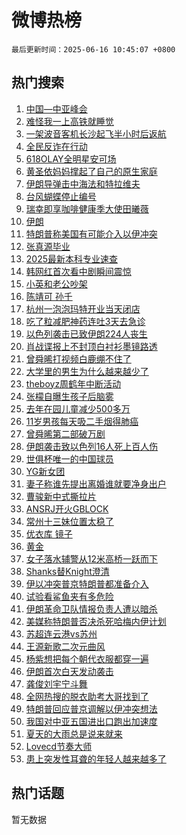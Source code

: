 # 微博热榜

`最后更新时间：2025-06-16 10:45:07 +0800`

## 热门搜索

1. [中国—中亚峰会](https://m.weibo.cn/search?containerid=100103type%3D1%26t%3D10%26q%3D%23%E4%B8%AD%E5%9B%BD%E2%80%94%E4%B8%AD%E4%BA%9A%E5%B3%B0%E4%BC%9A%23&stream_entry_id=51&isnewpage=1&extparam=seat%3D1%26q%3D%2523%25E4%25B8%25AD%25E5%259B%25BD%25E2%2580%2594%25E4%25B8%25AD%25E4%25BA%259A%25E5%25B3%25B0%25E4%25BC%259A%2523%26filter_type%3Drealtimehot%26stream_entry_id%3D51%26c_type%3D51%26cate%3D10103%26dgr%3D0%26pos%3D0%26display_time%3D1750041906%26pre_seqid%3D17500419059849106891131)
1. [难怪我一上高铁就睡觉](https://m.weibo.cn/search?containerid=100103type%3D1%26t%3D10%26q%3D%E9%9A%BE%E6%80%AA%E6%88%91%E4%B8%80%E4%B8%8A%E9%AB%98%E9%93%81%E5%B0%B1%E7%9D%A1%E8%A7%89&stream_entry_id=31&isnewpage=1&extparam=seat%3D1%26q%3D%25E9%259A%25BE%25E6%2580%25AA%25E6%2588%2591%25E4%25B8%2580%25E4%25B8%258A%25E9%25AB%2598%25E9%2593%2581%25E5%25B0%25B1%25E7%259D%25A1%25E8%25A7%2589%26band_rank%3D1%26c_type%3D31%26flag%3D2%26cate%3D5001%26realpos%3D1%26lcate%3D5001%26stream_entry_id%3D31%26filter_type%3Drealtimehot%26dgr%3D0%26pos%3D0%26display_time%3D1750041906%26pre_seqid%3D17500419059849106891131)
1. [一架波音客机长沙起飞半小时后返航](https://m.weibo.cn/search?containerid=100103type%3D1%26t%3D10%26q%3D%23%E4%B8%80%E6%9E%B6%E6%B3%A2%E9%9F%B3%E5%AE%A2%E6%9C%BA%E9%95%BF%E6%B2%99%E8%B5%B7%E9%A3%9E%E5%8D%8A%E5%B0%8F%E6%97%B6%E5%90%8E%E8%BF%94%E8%88%AA%23&stream_entry_id=31&isnewpage=1&extparam=seat%3D1%26q%3D%2523%25E4%25B8%2580%25E6%259E%25B6%25E6%25B3%25A2%25E9%259F%25B3%25E5%25AE%25A2%25E6%259C%25BA%25E9%2595%25BF%25E6%25B2%2599%25E8%25B5%25B7%25E9%25A3%259E%25E5%258D%258A%25E5%25B0%258F%25E6%2597%25B6%25E5%2590%258E%25E8%25BF%2594%25E8%2588%25AA%2523%26band_rank%3D2%26c_type%3D31%26flag%3D1%26cate%3D5001%26realpos%3D2%26lcate%3D5001%26stream_entry_id%3D31%26filter_type%3Drealtimehot%26dgr%3D0%26pos%3D1%26display_time%3D1750041906%26pre_seqid%3D17500419059849106891131)
1. [全民反诈在行动](https://m.weibo.cn/search?containerid=100103type%3D1%26t%3D10%26q%3D%23%E5%85%A8%E6%B0%91%E5%8F%8D%E8%AF%88%E5%9C%A8%E8%A1%8C%E5%8A%A8%23&stream_entry_id=31&isnewpage=1&extparam=seat%3D1%26q%3D%2523%25E5%2585%25A8%25E6%25B0%2591%25E5%258F%258D%25E8%25AF%2588%25E5%259C%25A8%25E8%25A1%258C%25E5%258A%25A8%2523%26band_rank%3D3%26c_type%3D31%26flag%3D1%26cate%3D5001%26realpos%3D3%26lcate%3D5001%26stream_entry_id%3D31%26filter_type%3Drealtimehot%26dgr%3D0%26pos%3D2%26display_time%3D1750041906%26pre_seqid%3D17500419059849106891131)
1. [618OLAY全明星安可场](https://m.weibo.cn/search?containerid=100103type%3D1%26t%3D10%26q%3D%23618OLAY%E5%85%A8%E6%98%8E%E6%98%9F%E5%AE%89%E5%8F%AF%E5%9C%BA%23&stream_entry_id=31&isnewpage=1&extparam=seat%3D1%26q%3D%2523618OLAY%25E5%2585%25A8%25E6%2598%258E%25E6%2598%259F%25E5%25AE%2589%25E5%258F%25AF%25E5%259C%25BA%2523%26band_rank%3D4%26c_type%3D31%26is_ad_pos%3D1%26cate%3D5001%26lcate%3D5001%26stream_entry_id%3D31%26filter_type%3Drealtimehot%26pos%3D3%26adid%3D290015%26dgr%3D0%26topic_ad%3D1%26display_time%3D1750041906%26pre_seqid%3D17500419059849106891131)
1. [黄圣依妈妈撑起了自己的原生家庭](https://m.weibo.cn/search?containerid=100103type%3D1%26t%3D10%26q%3D%E9%BB%84%E5%9C%A3%E4%BE%9D%E5%A6%88%E5%A6%88%E6%92%91%E8%B5%B7%E4%BA%86%E8%87%AA%E5%B7%B1%E7%9A%84%E5%8E%9F%E7%94%9F%E5%AE%B6%E5%BA%AD&stream_entry_id=31&isnewpage=1&extparam=seat%3D1%26q%3D%25E9%25BB%2584%25E5%259C%25A3%25E4%25BE%259D%25E5%25A6%2588%25E5%25A6%2588%25E6%2592%2591%25E8%25B5%25B7%25E4%25BA%2586%25E8%2587%25AA%25E5%25B7%25B1%25E7%259A%2584%25E5%258E%259F%25E7%2594%259F%25E5%25AE%25B6%25E5%25BA%25AD%26band_rank%3D4%26c_type%3D31%26flag%3D1%26cate%3D5001%26realpos%3D4%26lcate%3D5001%26stream_entry_id%3D31%26filter_type%3Drealtimehot%26dgr%3D0%26pos%3D4%26display_time%3D1750041906%26pre_seqid%3D17500419059849106891131)
1. [伊朗导弹击中海法和特拉维夫](https://m.weibo.cn/search?containerid=100103type%3D1%26t%3D10%26q%3D%23%E4%BC%8A%E6%9C%97%E5%AF%BC%E5%BC%B9%E5%87%BB%E4%B8%AD%E6%B5%B7%E6%B3%95%E5%92%8C%E7%89%B9%E6%8B%89%E7%BB%B4%E5%A4%AB%23&stream_entry_id=31&isnewpage=1&extparam=seat%3D1%26q%3D%2523%25E4%25BC%258A%25E6%259C%2597%25E5%25AF%25BC%25E5%25BC%25B9%25E5%2587%25BB%25E4%25B8%25AD%25E6%25B5%25B7%25E6%25B3%2595%25E5%2592%258C%25E7%2589%25B9%25E6%258B%2589%25E7%25BB%25B4%25E5%25A4%25AB%2523%26band_rank%3D5%26c_type%3D31%26flag%3D0%26cate%3D5001%26realpos%3D5%26lcate%3D5001%26stream_entry_id%3D31%26filter_type%3Drealtimehot%26dgr%3D0%26pos%3D5%26display_time%3D1750041906%26pre_seqid%3D17500419059849106891131)
1. [台风蝴蝶停止编号](https://m.weibo.cn/search?containerid=100103type%3D1%26t%3D10%26q%3D%23%E5%8F%B0%E9%A3%8E%E8%9D%B4%E8%9D%B6%E5%81%9C%E6%AD%A2%E7%BC%96%E5%8F%B7%23&stream_entry_id=31&isnewpage=1&extparam=seat%3D1%26q%3D%2523%25E5%258F%25B0%25E9%25A3%258E%25E8%259D%25B4%25E8%259D%25B6%25E5%2581%259C%25E6%25AD%25A2%25E7%25BC%2596%25E5%258F%25B7%2523%26band_rank%3D6%26c_type%3D31%26flag%3D1%26cate%3D5001%26realpos%3D6%26lcate%3D5001%26stream_entry_id%3D31%26filter_type%3Drealtimehot%26dgr%3D0%26pos%3D6%26display_time%3D1750041906%26pre_seqid%3D17500419059849106891131)
1. [瑞幸即享咖啡健康季大使田曦薇](https://m.weibo.cn/search?containerid=100103type%3D1%26t%3D10%26q%3D%23%E7%91%9E%E5%B9%B8%E5%8D%B3%E4%BA%AB%E5%92%96%E5%95%A1%E5%81%A5%E5%BA%B7%E5%AD%A3%E5%A4%A7%E4%BD%BF%E7%94%B0%E6%9B%A6%E8%96%87%23&stream_entry_id=31&isnewpage=1&extparam=seat%3D1%26q%3D%2523%25E7%2591%259E%25E5%25B9%25B8%25E5%258D%25B3%25E4%25BA%25AB%25E5%2592%2596%25E5%2595%25A1%25E5%2581%25A5%25E5%25BA%25B7%25E5%25AD%25A3%25E5%25A4%25A7%25E4%25BD%25BF%25E7%2594%25B0%25E6%259B%25A6%25E8%2596%2587%2523%26band_rank%3D7%26c_type%3D31%26is_ad_pos%3D1%26cate%3D5001%26lcate%3D5001%26stream_entry_id%3D31%26filter_type%3Drealtimehot%26pos%3D7%26adid%3D290012%26dgr%3D0%26topic_ad%3D1%26display_time%3D1750041906%26pre_seqid%3D17500419059849106891131)
1. [伊朗](https://m.weibo.cn/search?containerid=100103type%3D1%26t%3D10%26q%3D%E4%BC%8A%E6%9C%97&stream_entry_id=31&isnewpage=1&extparam=seat%3D1%26q%3D%25E4%25BC%258A%25E6%259C%2597%26band_rank%3D7%26c_type%3D31%26flag%3D1%26cate%3D5001%26realpos%3D7%26lcate%3D5001%26stream_entry_id%3D31%26filter_type%3Drealtimehot%26dgr%3D0%26pos%3D8%26display_time%3D1750041906%26pre_seqid%3D17500419059849106891131)
1. [特朗普称美国有可能介入以伊冲突](https://m.weibo.cn/search?containerid=100103type%3D1%26t%3D10%26q%3D%23%E7%89%B9%E6%9C%97%E6%99%AE%E7%A7%B0%E7%BE%8E%E5%9B%BD%E6%9C%89%E5%8F%AF%E8%83%BD%E4%BB%8B%E5%85%A5%E4%BB%A5%E4%BC%8A%E5%86%B2%E7%AA%81%23&stream_entry_id=31&isnewpage=1&extparam=seat%3D1%26q%3D%2523%25E7%2589%25B9%25E6%259C%2597%25E6%2599%25AE%25E7%25A7%25B0%25E7%25BE%258E%25E5%259B%25BD%25E6%259C%2589%25E5%258F%25AF%25E8%2583%25BD%25E4%25BB%258B%25E5%2585%25A5%25E4%25BB%25A5%25E4%25BC%258A%25E5%2586%25B2%25E7%25AA%2581%2523%26band_rank%3D8%26c_type%3D31%26flag%3D0%26cate%3D5001%26realpos%3D8%26lcate%3D5001%26stream_entry_id%3D31%26filter_type%3Drealtimehot%26dgr%3D0%26pos%3D9%26display_time%3D1750041906%26pre_seqid%3D17500419059849106891131)
1. [张真源毕业](https://m.weibo.cn/search?containerid=100103type%3D1%26t%3D10%26q%3D%E5%BC%A0%E7%9C%9F%E6%BA%90%E6%AF%95%E4%B8%9A&stream_entry_id=31&isnewpage=1&extparam=seat%3D1%26q%3D%25E5%25BC%25A0%25E7%259C%259F%25E6%25BA%2590%25E6%25AF%2595%25E4%25B8%259A%26band_rank%3D9%26c_type%3D31%26flag%3D1%26cate%3D5001%26realpos%3D9%26lcate%3D5001%26stream_entry_id%3D31%26filter_type%3Drealtimehot%26dgr%3D0%26pos%3D10%26display_time%3D1750041906%26pre_seqid%3D17500419059849106891131)
1. [2025最新本科专业速查](https://m.weibo.cn/search?containerid=100103type%3D1%26t%3D10%26q%3D%232025%E6%9C%80%E6%96%B0%E6%9C%AC%E7%A7%91%E4%B8%93%E4%B8%9A%E9%80%9F%E6%9F%A5%23&stream_entry_id=31&isnewpage=1&extparam=seat%3D1%26q%3D%25232025%25E6%259C%2580%25E6%2596%25B0%25E6%259C%25AC%25E7%25A7%2591%25E4%25B8%2593%25E4%25B8%259A%25E9%2580%259F%25E6%259F%25A5%2523%26band_rank%3D10%26c_type%3D31%26flag%3D1%26cate%3D5001%26realpos%3D10%26lcate%3D5001%26stream_entry_id%3D31%26filter_type%3Drealtimehot%26dgr%3D0%26pos%3D11%26display_time%3D1750041906%26pre_seqid%3D17500419059849106891131)
1. [韩网红首次看中剧瞬间震惊](https://m.weibo.cn/search?containerid=100103type%3D1%26t%3D10%26q%3D%E9%9F%A9%E7%BD%91%E7%BA%A2%E9%A6%96%E6%AC%A1%E7%9C%8B%E4%B8%AD%E5%89%A7%E7%9E%AC%E9%97%B4%E9%9C%87%E6%83%8A&stream_entry_id=31&isnewpage=1&extparam=seat%3D1%26q%3D%25E9%259F%25A9%25E7%25BD%2591%25E7%25BA%25A2%25E9%25A6%2596%25E6%25AC%25A1%25E7%259C%258B%25E4%25B8%25AD%25E5%2589%25A7%25E7%259E%25AC%25E9%2597%25B4%25E9%259C%2587%25E6%2583%258A%26band_rank%3D11%26c_type%3D31%26flag%3D2%26cate%3D5001%26realpos%3D11%26lcate%3D5001%26stream_entry_id%3D31%26filter_type%3Drealtimehot%26dgr%3D0%26pos%3D12%26display_time%3D1750041906%26pre_seqid%3D17500419059849106891131)
1. [小英和老公吵架](https://m.weibo.cn/search?containerid=100103type%3D1%26t%3D10%26q%3D%23%E5%B0%8F%E8%8B%B1%E5%92%8C%E8%80%81%E5%85%AC%E5%90%B5%E6%9E%B6%23&stream_entry_id=31&isnewpage=1&extparam=seat%3D1%26q%3D%2523%25E5%25B0%258F%25E8%258B%25B1%25E5%2592%258C%25E8%2580%2581%25E5%2585%25AC%25E5%2590%25B5%25E6%259E%25B6%2523%26band_rank%3D12%26c_type%3D31%26flag%3D2%26cate%3D5001%26realpos%3D12%26lcate%3D5001%26stream_entry_id%3D31%26filter_type%3Drealtimehot%26dgr%3D0%26pos%3D13%26display_time%3D1750041906%26pre_seqid%3D17500419059849106891131)
1. [陈靖可 孙千](https://m.weibo.cn/search?containerid=100103type%3D1%26t%3D10%26q%3D%E9%99%88%E9%9D%96%E5%8F%AF+%E5%AD%99%E5%8D%83&stream_entry_id=31&isnewpage=1&extparam=seat%3D1%26q%3D%25E9%2599%2588%25E9%259D%2596%25E5%258F%25AF%2520%25E5%25AD%2599%25E5%258D%2583%26band_rank%3D13%26c_type%3D31%26flag%3D2%26cate%3D5001%26realpos%3D13%26lcate%3D5001%26stream_entry_id%3D31%26filter_type%3Drealtimehot%26dgr%3D0%26pos%3D14%26display_time%3D1750041906%26pre_seqid%3D17500419059849106891131)
1. [杭州一泡泡玛特开业当天闭店](https://m.weibo.cn/search?containerid=100103type%3D1%26t%3D10%26q%3D%23%E6%9D%AD%E5%B7%9E%E4%B8%80%E6%B3%A1%E6%B3%A1%E7%8E%9B%E7%89%B9%E5%BC%80%E4%B8%9A%E5%BD%93%E5%A4%A9%E9%97%AD%E5%BA%97%23&stream_entry_id=31&isnewpage=1&extparam=seat%3D1%26q%3D%2523%25E6%259D%25AD%25E5%25B7%259E%25E4%25B8%2580%25E6%25B3%25A1%25E6%25B3%25A1%25E7%258E%259B%25E7%2589%25B9%25E5%25BC%2580%25E4%25B8%259A%25E5%25BD%2593%25E5%25A4%25A9%25E9%2597%25AD%25E5%25BA%2597%2523%26band_rank%3D14%26c_type%3D31%26flag%3D2%26cate%3D5001%26realpos%3D14%26lcate%3D5001%26stream_entry_id%3D31%26filter_type%3Drealtimehot%26dgr%3D0%26pos%3D15%26display_time%3D1750041906%26pre_seqid%3D17500419059849106891131)
1. [吃了粒减肥神药连吐3天去急诊](https://m.weibo.cn/search?containerid=100103type%3D1%26t%3D10%26q%3D%23%E5%90%83%E4%BA%86%E7%B2%92%E5%87%8F%E8%82%A5%E7%A5%9E%E8%8D%AF%E8%BF%9E%E5%90%903%E5%A4%A9%E5%8E%BB%E6%80%A5%E8%AF%8A%23&stream_entry_id=31&isnewpage=1&extparam=seat%3D1%26q%3D%2523%25E5%2590%2583%25E4%25BA%2586%25E7%25B2%2592%25E5%2587%258F%25E8%2582%25A5%25E7%25A5%259E%25E8%258D%25AF%25E8%25BF%259E%25E5%2590%25903%25E5%25A4%25A9%25E5%258E%25BB%25E6%2580%25A5%25E8%25AF%258A%2523%26band_rank%3D15%26c_type%3D31%26flag%3D1%26cate%3D5001%26realpos%3D15%26lcate%3D5001%26stream_entry_id%3D31%26filter_type%3Drealtimehot%26dgr%3D0%26pos%3D16%26display_time%3D1750041906%26pre_seqid%3D17500419059849106891131)
1. [以色列袭击已致伊朗224人丧生](https://m.weibo.cn/search?containerid=100103type%3D1%26t%3D10%26q%3D%23%E4%BB%A5%E8%89%B2%E5%88%97%E8%A2%AD%E5%87%BB%E5%B7%B2%E8%87%B4%E4%BC%8A%E6%9C%97224%E4%BA%BA%E4%B8%A7%E7%94%9F%23&stream_entry_id=31&isnewpage=1&extparam=seat%3D1%26q%3D%2523%25E4%25BB%25A5%25E8%2589%25B2%25E5%2588%2597%25E8%25A2%25AD%25E5%2587%25BB%25E5%25B7%25B2%25E8%2587%25B4%25E4%25BC%258A%25E6%259C%2597224%25E4%25BA%25BA%25E4%25B8%25A7%25E7%2594%259F%2523%26band_rank%3D16%26c_type%3D31%26flag%3D1%26cate%3D5001%26realpos%3D16%26lcate%3D5001%26stream_entry_id%3D31%26filter_type%3Drealtimehot%26dgr%3D0%26pos%3D17%26display_time%3D1750041906%26pre_seqid%3D17500419059849106891131)
1. [肖战谍报上不封顶白衬衫墨镜路透](https://m.weibo.cn/search?containerid=100103type%3D1%26t%3D10%26q%3D%23%E8%82%96%E6%88%98%E8%B0%8D%E6%8A%A5%E4%B8%8A%E4%B8%8D%E5%B0%81%E9%A1%B6%E7%99%BD%E8%A1%AC%E8%A1%AB%E5%A2%A8%E9%95%9C%E8%B7%AF%E9%80%8F%23&stream_entry_id=31&isnewpage=1&extparam=seat%3D1%26q%3D%2523%25E8%2582%2596%25E6%2588%2598%25E8%25B0%258D%25E6%258A%25A5%25E4%25B8%258A%25E4%25B8%258D%25E5%25B0%2581%25E9%25A1%25B6%25E7%2599%25BD%25E8%25A1%25AC%25E8%25A1%25AB%25E5%25A2%25A8%25E9%2595%259C%25E8%25B7%25AF%25E9%2580%258F%2523%26band_rank%3D17%26c_type%3D31%26flag%3D1%26cate%3D5001%26realpos%3D17%26lcate%3D5001%26stream_entry_id%3D31%26filter_type%3Drealtimehot%26dgr%3D0%26pos%3D18%26display_time%3D1750041906%26pre_seqid%3D17500419059849106891131)
1. [曾舜晞打视频白鹿绷不住了](https://m.weibo.cn/search?containerid=100103type%3D1%26t%3D10%26q%3D%23%E6%9B%BE%E8%88%9C%E6%99%9E%E6%89%93%E8%A7%86%E9%A2%91%E7%99%BD%E9%B9%BF%E7%BB%B7%E4%B8%8D%E4%BD%8F%E4%BA%86%23&stream_entry_id=31&isnewpage=1&extparam=seat%3D1%26q%3D%2523%25E6%259B%25BE%25E8%2588%259C%25E6%2599%259E%25E6%2589%2593%25E8%25A7%2586%25E9%25A2%2591%25E7%2599%25BD%25E9%25B9%25BF%25E7%25BB%25B7%25E4%25B8%258D%25E4%25BD%258F%25E4%25BA%2586%2523%26band_rank%3D18%26c_type%3D31%26flag%3D0%26cate%3D5001%26realpos%3D18%26lcate%3D5001%26stream_entry_id%3D31%26filter_type%3Drealtimehot%26dgr%3D0%26pos%3D19%26display_time%3D1750041906%26pre_seqid%3D17500419059849106891131)
1. [大学里的男生为什么越来越少了](https://m.weibo.cn/search?containerid=100103type%3D1%26t%3D10%26q%3D%23%E5%A4%A7%E5%AD%A6%E9%87%8C%E7%9A%84%E7%94%B7%E7%94%9F%E4%B8%BA%E4%BB%80%E4%B9%88%E8%B6%8A%E6%9D%A5%E8%B6%8A%E5%B0%91%E4%BA%86%23&stream_entry_id=31&isnewpage=1&extparam=seat%3D1%26q%3D%2523%25E5%25A4%25A7%25E5%25AD%25A6%25E9%2587%258C%25E7%259A%2584%25E7%2594%25B7%25E7%2594%259F%25E4%25B8%25BA%25E4%25BB%2580%25E4%25B9%2588%25E8%25B6%258A%25E6%259D%25A5%25E8%25B6%258A%25E5%25B0%2591%25E4%25BA%2586%2523%26band_rank%3D19%26c_type%3D31%26flag%3D0%26cate%3D5001%26realpos%3D19%26lcate%3D5001%26stream_entry_id%3D31%26filter_type%3Drealtimehot%26dgr%3D0%26pos%3D20%26display_time%3D1750041906%26pre_seqid%3D17500419059849106891131)
1. [theboyz周鹤年中断活动](https://m.weibo.cn/search?containerid=100103type%3D1%26t%3D10%26q%3D%23theboyz%E5%91%A8%E9%B9%A4%E5%B9%B4%E4%B8%AD%E6%96%AD%E6%B4%BB%E5%8A%A8%23&stream_entry_id=31&isnewpage=1&extparam=seat%3D1%26q%3D%2523theboyz%25E5%2591%25A8%25E9%25B9%25A4%25E5%25B9%25B4%25E4%25B8%25AD%25E6%2596%25AD%25E6%25B4%25BB%25E5%258A%25A8%2523%26band_rank%3D20%26c_type%3D31%26flag%3D1%26cate%3D5001%26realpos%3D20%26lcate%3D5001%26stream_entry_id%3D31%26filter_type%3Drealtimehot%26dgr%3D0%26pos%3D21%26display_time%3D1750041906%26pre_seqid%3D17500419059849106891131)
1. [张檬自曝生孩子后脑雾](https://m.weibo.cn/search?containerid=100103type%3D1%26t%3D10%26q%3D%23%E5%BC%A0%E6%AA%AC%E8%87%AA%E6%9B%9D%E7%94%9F%E5%AD%A9%E5%AD%90%E5%90%8E%E8%84%91%E9%9B%BE%23&stream_entry_id=31&isnewpage=1&extparam=seat%3D1%26q%3D%2523%25E5%25BC%25A0%25E6%25AA%25AC%25E8%2587%25AA%25E6%259B%259D%25E7%2594%259F%25E5%25AD%25A9%25E5%25AD%2590%25E5%2590%258E%25E8%2584%2591%25E9%259B%25BE%2523%26band_rank%3D21%26c_type%3D31%26flag%3D2%26cate%3D5001%26realpos%3D21%26lcate%3D5001%26stream_entry_id%3D31%26filter_type%3Drealtimehot%26dgr%3D0%26pos%3D22%26display_time%3D1750041906%26pre_seqid%3D17500419059849106891131)
1. [去年在园儿童减少500多万](https://m.weibo.cn/search?containerid=100103type%3D1%26t%3D10%26q%3D%23%E5%8E%BB%E5%B9%B4%E5%9C%A8%E5%9B%AD%E5%84%BF%E7%AB%A5%E5%87%8F%E5%B0%91500%E5%A4%9A%E4%B8%87%23&stream_entry_id=31&isnewpage=1&extparam=seat%3D1%26q%3D%2523%25E5%258E%25BB%25E5%25B9%25B4%25E5%259C%25A8%25E5%259B%25AD%25E5%2584%25BF%25E7%25AB%25A5%25E5%2587%258F%25E5%25B0%2591500%25E5%25A4%259A%25E4%25B8%2587%2523%26band_rank%3D22%26c_type%3D31%26flag%3D0%26cate%3D5001%26realpos%3D22%26lcate%3D5001%26stream_entry_id%3D31%26filter_type%3Drealtimehot%26dgr%3D0%26pos%3D23%26display_time%3D1750041906%26pre_seqid%3D17500419059849106891131)
1. [11岁男孩每天吸二手烟得肺癌](https://m.weibo.cn/search?containerid=100103type%3D1%26t%3D10%26q%3D%2311%E5%B2%81%E7%94%B7%E5%AD%A9%E6%AF%8F%E5%A4%A9%E5%90%B8%E4%BA%8C%E6%89%8B%E7%83%9F%E5%BE%97%E8%82%BA%E7%99%8C%23&stream_entry_id=31&isnewpage=1&extparam=seat%3D1%26q%3D%252311%25E5%25B2%2581%25E7%2594%25B7%25E5%25AD%25A9%25E6%25AF%258F%25E5%25A4%25A9%25E5%2590%25B8%25E4%25BA%258C%25E6%2589%258B%25E7%2583%259F%25E5%25BE%2597%25E8%2582%25BA%25E7%2599%258C%2523%26band_rank%3D23%26c_type%3D31%26flag%3D0%26cate%3D5001%26realpos%3D23%26lcate%3D5001%26stream_entry_id%3D31%26filter_type%3Drealtimehot%26dgr%3D0%26pos%3D24%26display_time%3D1750041906%26pre_seqid%3D17500419059849106891131)
1. [曾舜晞第二部破万剧](https://m.weibo.cn/search?containerid=100103type%3D1%26t%3D10%26q%3D%23%E6%9B%BE%E8%88%9C%E6%99%9E%E7%AC%AC%E4%BA%8C%E9%83%A8%E7%A0%B4%E4%B8%87%E5%89%A7%23&stream_entry_id=31&isnewpage=1&extparam=seat%3D1%26q%3D%2523%25E6%259B%25BE%25E8%2588%259C%25E6%2599%259E%25E7%25AC%25AC%25E4%25BA%258C%25E9%2583%25A8%25E7%25A0%25B4%25E4%25B8%2587%25E5%2589%25A7%2523%26band_rank%3D24%26c_type%3D31%26flag%3D1%26cate%3D5001%26realpos%3D24%26lcate%3D5001%26stream_entry_id%3D31%26filter_type%3Drealtimehot%26dgr%3D0%26pos%3D25%26display_time%3D1750041906%26pre_seqid%3D17500419059849106891131)
1. [伊朗袭击致以色列16人死上百人伤](https://m.weibo.cn/search?containerid=100103type%3D1%26t%3D10%26q%3D%23%E4%BC%8A%E6%9C%97%E8%A2%AD%E5%87%BB%E8%87%B4%E4%BB%A5%E8%89%B2%E5%88%9716%E4%BA%BA%E6%AD%BB%E4%B8%8A%E7%99%BE%E4%BA%BA%E4%BC%A4%23&stream_entry_id=31&isnewpage=1&extparam=seat%3D1%26q%3D%2523%25E4%25BC%258A%25E6%259C%2597%25E8%25A2%25AD%25E5%2587%25BB%25E8%2587%25B4%25E4%25BB%25A5%25E8%2589%25B2%25E5%2588%259716%25E4%25BA%25BA%25E6%25AD%25BB%25E4%25B8%258A%25E7%2599%25BE%25E4%25BA%25BA%25E4%25BC%25A4%2523%26band_rank%3D25%26c_type%3D31%26flag%3D1%26cate%3D5001%26realpos%3D25%26lcate%3D5001%26stream_entry_id%3D31%26filter_type%3Drealtimehot%26dgr%3D0%26pos%3D26%26display_time%3D1750041906%26pre_seqid%3D17500419059849106891131)
1. [世俱杯唯一的中国球员](https://m.weibo.cn/search?containerid=100103type%3D1%26t%3D10%26q%3D%23%E4%B8%96%E4%BF%B1%E6%9D%AF%E5%94%AF%E4%B8%80%E7%9A%84%E4%B8%AD%E5%9B%BD%E7%90%83%E5%91%98%23&stream_entry_id=31&isnewpage=1&extparam=seat%3D1%26q%3D%2523%25E4%25B8%2596%25E4%25BF%25B1%25E6%259D%25AF%25E5%2594%25AF%25E4%25B8%2580%25E7%259A%2584%25E4%25B8%25AD%25E5%259B%25BD%25E7%2590%2583%25E5%2591%2598%2523%26band_rank%3D26%26c_type%3D31%26flag%3D1%26cate%3D5001%26realpos%3D26%26lcate%3D5001%26stream_entry_id%3D31%26filter_type%3Drealtimehot%26dgr%3D0%26pos%3D27%26display_time%3D1750041906%26pre_seqid%3D17500419059849106891131)
1. [YG新女团](https://m.weibo.cn/search?containerid=100103type%3D1%26t%3D10%26q%3DYG%E6%96%B0%E5%A5%B3%E5%9B%A2&stream_entry_id=31&isnewpage=1&extparam=seat%3D1%26q%3DYG%25E6%2596%25B0%25E5%25A5%25B3%25E5%259B%25A2%26band_rank%3D27%26c_type%3D31%26flag%3D0%26cate%3D5001%26realpos%3D27%26lcate%3D5001%26stream_entry_id%3D31%26filter_type%3Drealtimehot%26dgr%3D0%26pos%3D28%26display_time%3D1750041906%26pre_seqid%3D17500419059849106891131)
1. [妻子称谁先提出离婚谁就要净身出户](https://m.weibo.cn/search?containerid=100103type%3D1%26t%3D10%26q%3D%23%E5%A6%BB%E5%AD%90%E7%A7%B0%E8%B0%81%E5%85%88%E6%8F%90%E5%87%BA%E7%A6%BB%E5%A9%9A%E8%B0%81%E5%B0%B1%E8%A6%81%E5%87%80%E8%BA%AB%E5%87%BA%E6%88%B7%23&stream_entry_id=31&isnewpage=1&extparam=seat%3D1%26q%3D%2523%25E5%25A6%25BB%25E5%25AD%2590%25E7%25A7%25B0%25E8%25B0%2581%25E5%2585%2588%25E6%258F%2590%25E5%2587%25BA%25E7%25A6%25BB%25E5%25A9%259A%25E8%25B0%2581%25E5%25B0%25B1%25E8%25A6%2581%25E5%2587%2580%25E8%25BA%25AB%25E5%2587%25BA%25E6%2588%25B7%2523%26band_rank%3D28%26c_type%3D31%26flag%3D1%26cate%3D5001%26realpos%3D28%26lcate%3D5001%26stream_entry_id%3D31%26filter_type%3Drealtimehot%26dgr%3D0%26pos%3D29%26display_time%3D1750041906%26pre_seqid%3D17500419059849106891131)
1. [曹骏新中式撕拉片](https://m.weibo.cn/search?containerid=100103type%3D1%26t%3D10%26q%3D%E6%9B%B9%E9%AA%8F%E6%96%B0%E4%B8%AD%E5%BC%8F%E6%92%95%E6%8B%89%E7%89%87&stream_entry_id=31&isnewpage=1&extparam=seat%3D1%26q%3D%25E6%259B%25B9%25E9%25AA%258F%25E6%2596%25B0%25E4%25B8%25AD%25E5%25BC%258F%25E6%2592%2595%25E6%258B%2589%25E7%2589%2587%26band_rank%3D29%26c_type%3D31%26flag%3D0%26cate%3D5001%26realpos%3D29%26lcate%3D5001%26stream_entry_id%3D31%26filter_type%3Drealtimehot%26dgr%3D0%26pos%3D30%26display_time%3D1750041906%26pre_seqid%3D17500419059849106891131)
1. [ANSRJ开火GBLOCK](https://m.weibo.cn/search?containerid=100103type%3D1%26t%3D10%26q%3DANSRJ%E5%BC%80%E7%81%ABGBLOCK&stream_entry_id=31&isnewpage=1&extparam=seat%3D1%26q%3DANSRJ%25E5%25BC%2580%25E7%2581%25ABGBLOCK%26band_rank%3D30%26c_type%3D31%26flag%3D1%26cate%3D5001%26realpos%3D30%26lcate%3D5001%26stream_entry_id%3D31%26filter_type%3Drealtimehot%26dgr%3D0%26pos%3D31%26display_time%3D1750041906%26pre_seqid%3D17500419059849106891131)
1. [常州十三妹位置太稳了](https://m.weibo.cn/search?containerid=100103type%3D1%26t%3D10%26q%3D%23%E5%B8%B8%E5%B7%9E%E5%8D%81%E4%B8%89%E5%A6%B9%E4%BD%8D%E7%BD%AE%E5%A4%AA%E7%A8%B3%E4%BA%86%23&stream_entry_id=31&isnewpage=1&extparam=seat%3D1%26q%3D%2523%25E5%25B8%25B8%25E5%25B7%259E%25E5%258D%2581%25E4%25B8%2589%25E5%25A6%25B9%25E4%25BD%258D%25E7%25BD%25AE%25E5%25A4%25AA%25E7%25A8%25B3%25E4%25BA%2586%2523%26band_rank%3D31%26c_type%3D31%26flag%3D1%26cate%3D5001%26realpos%3D31%26lcate%3D5001%26stream_entry_id%3D31%26filter_type%3Drealtimehot%26dgr%3D0%26pos%3D32%26display_time%3D1750041906%26pre_seqid%3D17500419059849106891131)
1. [优衣库 镜子](https://m.weibo.cn/search?containerid=100103type%3D1%26t%3D10%26q%3D%E4%BC%98%E8%A1%A3%E5%BA%93+%E9%95%9C%E5%AD%90&stream_entry_id=31&isnewpage=1&extparam=seat%3D1%26q%3D%25E4%25BC%2598%25E8%25A1%25A3%25E5%25BA%2593%2520%25E9%2595%259C%25E5%25AD%2590%26band_rank%3D32%26c_type%3D31%26flag%3D1%26cate%3D5001%26realpos%3D32%26lcate%3D5001%26stream_entry_id%3D31%26filter_type%3Drealtimehot%26dgr%3D0%26pos%3D33%26display_time%3D1750041906%26pre_seqid%3D17500419059849106891131)
1. [黄金](https://m.weibo.cn/search?containerid=100103type%3D1%26t%3D10%26q%3D%E9%BB%84%E9%87%91&stream_entry_id=31&isnewpage=1&extparam=seat%3D1%26q%3D%25E9%25BB%2584%25E9%2587%2591%26band_rank%3D33%26c_type%3D31%26flag%3D1%26cate%3D5001%26realpos%3D33%26lcate%3D5001%26stream_entry_id%3D31%26filter_type%3Drealtimehot%26dgr%3D0%26pos%3D34%26display_time%3D1750041906%26pre_seqid%3D17500419059849106891131)
1. [女子落水辅警从12米高桥一跃而下](https://m.weibo.cn/search?containerid=100103type%3D1%26t%3D10%26q%3D%23%E5%A5%B3%E5%AD%90%E8%90%BD%E6%B0%B4%E8%BE%85%E8%AD%A6%E4%BB%8E12%E7%B1%B3%E9%AB%98%E6%A1%A5%E4%B8%80%E8%B7%83%E8%80%8C%E4%B8%8B%23&stream_entry_id=31&isnewpage=1&extparam=seat%3D1%26q%3D%2523%25E5%25A5%25B3%25E5%25AD%2590%25E8%2590%25BD%25E6%25B0%25B4%25E8%25BE%2585%25E8%25AD%25A6%25E4%25BB%258E12%25E7%25B1%25B3%25E9%25AB%2598%25E6%25A1%25A5%25E4%25B8%2580%25E8%25B7%2583%25E8%2580%258C%25E4%25B8%258B%2523%26band_rank%3D34%26c_type%3D31%26flag%3D1%26cate%3D5001%26realpos%3D34%26lcate%3D5001%26stream_entry_id%3D31%26filter_type%3Drealtimehot%26dgr%3D0%26pos%3D35%26display_time%3D1750041906%26pre_seqid%3D17500419059849106891131)
1. [Shanks替Knight澄清](https://m.weibo.cn/search?containerid=100103type%3D1%26t%3D10%26q%3D%23Shanks%E6%9B%BFKnight%E6%BE%84%E6%B8%85%23&stream_entry_id=31&isnewpage=1&extparam=seat%3D1%26q%3D%2523Shanks%25E6%259B%25BFKnight%25E6%25BE%2584%25E6%25B8%2585%2523%26band_rank%3D35%26c_type%3D31%26flag%3D1%26cate%3D5001%26realpos%3D35%26lcate%3D5001%26stream_entry_id%3D31%26filter_type%3Drealtimehot%26dgr%3D0%26pos%3D36%26display_time%3D1750041906%26pre_seqid%3D17500419059849106891131)
1. [伊以冲突普京特朗普都准备介入](https://m.weibo.cn/search?containerid=100103type%3D1%26t%3D10%26q%3D%23%E4%BC%8A%E4%BB%A5%E5%86%B2%E7%AA%81%E6%99%AE%E4%BA%AC%E7%89%B9%E6%9C%97%E6%99%AE%E9%83%BD%E5%87%86%E5%A4%87%E4%BB%8B%E5%85%A5%23&stream_entry_id=31&isnewpage=1&extparam=seat%3D1%26q%3D%2523%25E4%25BC%258A%25E4%25BB%25A5%25E5%2586%25B2%25E7%25AA%2581%25E6%2599%25AE%25E4%25BA%25AC%25E7%2589%25B9%25E6%259C%2597%25E6%2599%25AE%25E9%2583%25BD%25E5%2587%2586%25E5%25A4%2587%25E4%25BB%258B%25E5%2585%25A5%2523%26band_rank%3D36%26c_type%3D31%26flag%3D0%26cate%3D5001%26realpos%3D36%26lcate%3D5001%26stream_entry_id%3D31%26filter_type%3Drealtimehot%26dgr%3D0%26pos%3D37%26display_time%3D1750041906%26pre_seqid%3D17500419059849106891131)
1. [试验看鲨鱼夹有多危险](https://m.weibo.cn/search?containerid=100103type%3D1%26t%3D10%26q%3D%23%E8%AF%95%E9%AA%8C%E7%9C%8B%E9%B2%A8%E9%B1%BC%E5%A4%B9%E6%9C%89%E5%A4%9A%E5%8D%B1%E9%99%A9%23&stream_entry_id=31&isnewpage=1&extparam=seat%3D1%26q%3D%2523%25E8%25AF%2595%25E9%25AA%258C%25E7%259C%258B%25E9%25B2%25A8%25E9%25B1%25BC%25E5%25A4%25B9%25E6%259C%2589%25E5%25A4%259A%25E5%258D%25B1%25E9%2599%25A9%2523%26band_rank%3D37%26c_type%3D31%26flag%3D1%26cate%3D5001%26realpos%3D37%26lcate%3D5001%26stream_entry_id%3D31%26filter_type%3Drealtimehot%26dgr%3D0%26pos%3D38%26display_time%3D1750041906%26pre_seqid%3D17500419059849106891131)
1. [伊朗革命卫队情报负责人遭以暗杀](https://m.weibo.cn/search?containerid=100103type%3D1%26t%3D10%26q%3D%23%E4%BC%8A%E6%9C%97%E9%9D%A9%E5%91%BD%E5%8D%AB%E9%98%9F%E6%83%85%E6%8A%A5%E8%B4%9F%E8%B4%A3%E4%BA%BA%E9%81%AD%E4%BB%A5%E6%9A%97%E6%9D%80%23&stream_entry_id=31&isnewpage=1&extparam=seat%3D1%26q%3D%2523%25E4%25BC%258A%25E6%259C%2597%25E9%259D%25A9%25E5%2591%25BD%25E5%258D%25AB%25E9%2598%259F%25E6%2583%2585%25E6%258A%25A5%25E8%25B4%259F%25E8%25B4%25A3%25E4%25BA%25BA%25E9%2581%25AD%25E4%25BB%25A5%25E6%259A%2597%25E6%259D%2580%2523%26band_rank%3D38%26c_type%3D31%26flag%3D0%26cate%3D5001%26realpos%3D38%26lcate%3D5001%26stream_entry_id%3D31%26filter_type%3Drealtimehot%26dgr%3D0%26pos%3D39%26display_time%3D1750041906%26pre_seqid%3D17500419059849106891131)
1. [美媒称特朗普否决杀死哈梅内伊计划](https://m.weibo.cn/search?containerid=100103type%3D1%26t%3D10%26q%3D%23%E7%BE%8E%E5%AA%92%E7%A7%B0%E7%89%B9%E6%9C%97%E6%99%AE%E5%90%A6%E5%86%B3%E6%9D%80%E6%AD%BB%E5%93%88%E6%A2%85%E5%86%85%E4%BC%8A%E8%AE%A1%E5%88%92%23&stream_entry_id=31&isnewpage=1&extparam=seat%3D1%26q%3D%2523%25E7%25BE%258E%25E5%25AA%2592%25E7%25A7%25B0%25E7%2589%25B9%25E6%259C%2597%25E6%2599%25AE%25E5%2590%25A6%25E5%2586%25B3%25E6%259D%2580%25E6%25AD%25BB%25E5%2593%2588%25E6%25A2%2585%25E5%2586%2585%25E4%25BC%258A%25E8%25AE%25A1%25E5%2588%2592%2523%26band_rank%3D39%26c_type%3D31%26flag%3D1%26cate%3D5001%26realpos%3D39%26lcate%3D5001%26stream_entry_id%3D31%26filter_type%3Drealtimehot%26dgr%3D0%26pos%3D40%26display_time%3D1750041906%26pre_seqid%3D17500419059849106891131)
1. [苏超连云港vs苏州](https://m.weibo.cn/search?containerid=100103type%3D1%26t%3D10%26q%3D%23%E8%8B%8F%E8%B6%85%E8%BF%9E%E4%BA%91%E6%B8%AFvs%E8%8B%8F%E5%B7%9E%23&stream_entry_id=31&isnewpage=1&extparam=seat%3D1%26q%3D%2523%25E8%258B%258F%25E8%25B6%2585%25E8%25BF%259E%25E4%25BA%2591%25E6%25B8%25AFvs%25E8%258B%258F%25E5%25B7%259E%2523%26band_rank%3D40%26c_type%3D31%26flag%3D1%26cate%3D5001%26realpos%3D40%26lcate%3D5001%26stream_entry_id%3D31%26filter_type%3Drealtimehot%26dgr%3D0%26pos%3D41%26display_time%3D1750041906%26pre_seqid%3D17500419059849106891131)
1. [王源新歌二次元曲风](https://m.weibo.cn/search?containerid=100103type%3D1%26t%3D10%26q%3D%23%E7%8E%8B%E6%BA%90%E6%96%B0%E6%AD%8C%E4%BA%8C%E6%AC%A1%E5%85%83%E6%9B%B2%E9%A3%8E%23&stream_entry_id=31&isnewpage=1&extparam=seat%3D1%26q%3D%2523%25E7%258E%258B%25E6%25BA%2590%25E6%2596%25B0%25E6%25AD%258C%25E4%25BA%258C%25E6%25AC%25A1%25E5%2585%2583%25E6%259B%25B2%25E9%25A3%258E%2523%26band_rank%3D41%26c_type%3D31%26flag%3D1%26cate%3D5001%26realpos%3D41%26lcate%3D5001%26stream_entry_id%3D31%26filter_type%3Drealtimehot%26dgr%3D0%26pos%3D42%26display_time%3D1750041906%26pre_seqid%3D17500419059849106891131)
1. [杨紫想把每个朝代衣服都穿一遍](https://m.weibo.cn/search?containerid=100103type%3D1%26t%3D10%26q%3D%23%E6%9D%A8%E7%B4%AB%E6%83%B3%E6%8A%8A%E6%AF%8F%E4%B8%AA%E6%9C%9D%E4%BB%A3%E8%A1%A3%E6%9C%8D%E9%83%BD%E7%A9%BF%E4%B8%80%E9%81%8D%23&stream_entry_id=31&isnewpage=1&extparam=seat%3D1%26q%3D%2523%25E6%259D%25A8%25E7%25B4%25AB%25E6%2583%25B3%25E6%258A%258A%25E6%25AF%258F%25E4%25B8%25AA%25E6%259C%259D%25E4%25BB%25A3%25E8%25A1%25A3%25E6%259C%258D%25E9%2583%25BD%25E7%25A9%25BF%25E4%25B8%2580%25E9%2581%258D%2523%26band_rank%3D42%26c_type%3D31%26flag%3D0%26cate%3D5001%26realpos%3D42%26lcate%3D5001%26stream_entry_id%3D31%26filter_type%3Drealtimehot%26dgr%3D0%26pos%3D43%26display_time%3D1750041906%26pre_seqid%3D17500419059849106891131)
1. [伊朗首次白天发动袭击](https://m.weibo.cn/search?containerid=100103type%3D1%26t%3D10%26q%3D%23%E4%BC%8A%E6%9C%97%E9%A6%96%E6%AC%A1%E7%99%BD%E5%A4%A9%E5%8F%91%E5%8A%A8%E8%A2%AD%E5%87%BB%23&stream_entry_id=31&isnewpage=1&extparam=seat%3D1%26q%3D%2523%25E4%25BC%258A%25E6%259C%2597%25E9%25A6%2596%25E6%25AC%25A1%25E7%2599%25BD%25E5%25A4%25A9%25E5%258F%2591%25E5%258A%25A8%25E8%25A2%25AD%25E5%2587%25BB%2523%26band_rank%3D43%26c_type%3D31%26flag%3D1%26cate%3D5001%26realpos%3D43%26lcate%3D5001%26stream_entry_id%3D31%26filter_type%3Drealtimehot%26dgr%3D0%26pos%3D44%26display_time%3D1750041906%26pre_seqid%3D17500419059849106891131)
1. [龚俊刘宇宁斗舞](https://m.weibo.cn/search?containerid=100103type%3D1%26t%3D10%26q%3D%23%E9%BE%9A%E4%BF%8A%E5%88%98%E5%AE%87%E5%AE%81%E6%96%97%E8%88%9E%23&stream_entry_id=31&isnewpage=1&extparam=seat%3D1%26q%3D%2523%25E9%25BE%259A%25E4%25BF%258A%25E5%2588%2598%25E5%25AE%2587%25E5%25AE%2581%25E6%2596%2597%25E8%2588%259E%2523%26band_rank%3D44%26c_type%3D31%26flag%3D1%26cate%3D5001%26realpos%3D44%26lcate%3D5001%26stream_entry_id%3D31%26filter_type%3Drealtimehot%26dgr%3D0%26pos%3D45%26display_time%3D1750041906%26pre_seqid%3D17500419059849106891131)
1. [全网热搜的脱衣助考大哥找到了](https://m.weibo.cn/search?containerid=100103type%3D1%26t%3D10%26q%3D%23%E5%85%A8%E7%BD%91%E7%83%AD%E6%90%9C%E7%9A%84%E8%84%B1%E8%A1%A3%E5%8A%A9%E8%80%83%E5%A4%A7%E5%93%A5%E6%89%BE%E5%88%B0%E4%BA%86%23&stream_entry_id=31&isnewpage=1&extparam=seat%3D1%26q%3D%2523%25E5%2585%25A8%25E7%25BD%2591%25E7%2583%25AD%25E6%2590%259C%25E7%259A%2584%25E8%2584%25B1%25E8%25A1%25A3%25E5%258A%25A9%25E8%2580%2583%25E5%25A4%25A7%25E5%2593%25A5%25E6%2589%25BE%25E5%2588%25B0%25E4%25BA%2586%2523%26band_rank%3D45%26c_type%3D31%26flag%3D32768%26cate%3D5001%26realpos%3D45%26lcate%3D5001%26stream_entry_id%3D31%26filter_type%3Drealtimehot%26dgr%3D0%26pos%3D46%26display_time%3D1750041906%26pre_seqid%3D17500419059849106891131)
1. [特朗普回应普京调解以伊冲突想法](https://m.weibo.cn/search?containerid=100103type%3D1%26t%3D10%26q%3D%23%E7%89%B9%E6%9C%97%E6%99%AE%E5%9B%9E%E5%BA%94%E6%99%AE%E4%BA%AC%E8%B0%83%E8%A7%A3%E4%BB%A5%E4%BC%8A%E5%86%B2%E7%AA%81%E6%83%B3%E6%B3%95%23&stream_entry_id=31&isnewpage=1&extparam=seat%3D1%26q%3D%2523%25E7%2589%25B9%25E6%259C%2597%25E6%2599%25AE%25E5%259B%259E%25E5%25BA%2594%25E6%2599%25AE%25E4%25BA%25AC%25E8%25B0%2583%25E8%25A7%25A3%25E4%25BB%25A5%25E4%25BC%258A%25E5%2586%25B2%25E7%25AA%2581%25E6%2583%25B3%25E6%25B3%2595%2523%26band_rank%3D46%26c_type%3D31%26flag%3D1%26cate%3D5001%26realpos%3D46%26lcate%3D5001%26stream_entry_id%3D31%26filter_type%3Drealtimehot%26dgr%3D0%26pos%3D47%26display_time%3D1750041906%26pre_seqid%3D17500419059849106891131)
1. [我国对中亚五国进出口跑出加速度](https://m.weibo.cn/search?containerid=100103type%3D1%26t%3D10%26q%3D%23%E6%88%91%E5%9B%BD%E5%AF%B9%E4%B8%AD%E4%BA%9A%E4%BA%94%E5%9B%BD%E8%BF%9B%E5%87%BA%E5%8F%A3%E8%B7%91%E5%87%BA%E5%8A%A0%E9%80%9F%E5%BA%A6%23&stream_entry_id=31&isnewpage=1&extparam=seat%3D1%26q%3D%2523%25E6%2588%2591%25E5%259B%25BD%25E5%25AF%25B9%25E4%25B8%25AD%25E4%25BA%259A%25E4%25BA%2594%25E5%259B%25BD%25E8%25BF%259B%25E5%2587%25BA%25E5%258F%25A3%25E8%25B7%2591%25E5%2587%25BA%25E5%258A%25A0%25E9%2580%259F%25E5%25BA%25A6%2523%26band_rank%3D47%26c_type%3D31%26flag%3D0%26cate%3D5001%26realpos%3D47%26lcate%3D5001%26stream_entry_id%3D31%26filter_type%3Drealtimehot%26dgr%3D0%26pos%3D48%26display_time%3D1750041906%26pre_seqid%3D17500419059849106891131)
1. [夏天的大雨总是说来就来](https://m.weibo.cn/search?containerid=100103type%3D1%26t%3D10%26q%3D%23%E5%A4%8F%E5%A4%A9%E7%9A%84%E5%A4%A7%E9%9B%A8%E6%80%BB%E6%98%AF%E8%AF%B4%E6%9D%A5%E5%B0%B1%E6%9D%A5%23&stream_entry_id=31&isnewpage=1&extparam=seat%3D1%26q%3D%2523%25E5%25A4%258F%25E5%25A4%25A9%25E7%259A%2584%25E5%25A4%25A7%25E9%259B%25A8%25E6%2580%25BB%25E6%2598%25AF%25E8%25AF%25B4%25E6%259D%25A5%25E5%25B0%25B1%25E6%259D%25A5%2523%26band_rank%3D48%26c_type%3D31%26flag%3D0%26cate%3D5001%26realpos%3D48%26lcate%3D5001%26stream_entry_id%3D31%26filter_type%3Drealtimehot%26dgr%3D0%26pos%3D49%26display_time%3D1750041906%26pre_seqid%3D17500419059849106891131)
1. [Lovecd节奏大师](https://m.weibo.cn/search?containerid=100103type%3D1%26t%3D10%26q%3D%23Lovecd%E8%8A%82%E5%A5%8F%E5%A4%A7%E5%B8%88%23&stream_entry_id=31&isnewpage=1&extparam=seat%3D1%26q%3D%2523Lovecd%25E8%258A%2582%25E5%25A5%258F%25E5%25A4%25A7%25E5%25B8%2588%2523%26band_rank%3D49%26c_type%3D31%26flag%3D1%26cate%3D5001%26realpos%3D49%26lcate%3D5001%26stream_entry_id%3D31%26filter_type%3Drealtimehot%26dgr%3D0%26pos%3D50%26display_time%3D1750041906%26pre_seqid%3D17500419059849106891131)
1. [患上突发性耳聋的年轻人越来越多了](https://m.weibo.cn/search?containerid=100103type%3D1%26t%3D10%26q%3D%23%E6%82%A3%E4%B8%8A%E7%AA%81%E5%8F%91%E6%80%A7%E8%80%B3%E8%81%8B%E7%9A%84%E5%B9%B4%E8%BD%BB%E4%BA%BA%E8%B6%8A%E6%9D%A5%E8%B6%8A%E5%A4%9A%E4%BA%86%23&stream_entry_id=31&isnewpage=1&extparam=seat%3D1%26q%3D%2523%25E6%2582%25A3%25E4%25B8%258A%25E7%25AA%2581%25E5%258F%2591%25E6%2580%25A7%25E8%2580%25B3%25E8%2581%258B%25E7%259A%2584%25E5%25B9%25B4%25E8%25BD%25BB%25E4%25BA%25BA%25E8%25B6%258A%25E6%259D%25A5%25E8%25B6%258A%25E5%25A4%259A%25E4%25BA%2586%2523%26band_rank%3D50%26c_type%3D31%26flag%3D1%26cate%3D5001%26realpos%3D50%26lcate%3D5001%26stream_entry_id%3D31%26filter_type%3Drealtimehot%26dgr%3D0%26pos%3D51%26display_time%3D1750041906%26pre_seqid%3D17500419059849106891131)

## 热门话题

暂无数据
